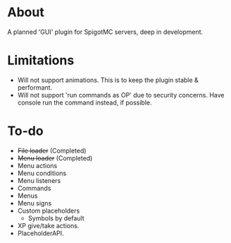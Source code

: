 # About
A planned 'GUI' plugin for SpigotMC servers, deep in development.

# Limitations
* Will not support animations. This is to keep the plugin stable & performant.
* Will not support 'run commands as OP' due to security concerns. Have console run the command instead, if possible.

# To-do
* ~~File loader~~ (Completed)
* ~~Menu loader~~ (Completed)
* Menu actions
* Menu conditions
* Menu listeners
* Commands
* Menus
* Menu signs
* Custom placeholders
  * Symbols by default
* XP give/take actions.
* PlaceholderAPI.

